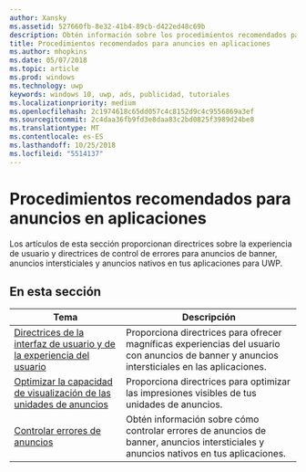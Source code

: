 ```yaml
---
author: Xansky
ms.assetid: 527660fb-8e32-41b4-89cb-d422ed48c69b
description: Obtén información sobre los procedimientos recomendados para anuncios en aplicaciones, incluidas las directrices sobre la experiencia del usuario y el control de errores.
title: Procedimientos recomendados para anuncios en aplicaciones
ms.author: mhopkins
ms.date: 05/07/2018
ms.topic: article
ms.prod: windows
ms.technology: uwp
keywords: windows 10, uwp, ads, publicidad, tutoriales
ms.localizationpriority: medium
ms.openlocfilehash: 2c1974618c65dd057c4c8152d9c4c9556869a3ef
ms.sourcegitcommit: 2c4daa36fb9fd3e8daa83c2bd0825f3989d24be8
ms.translationtype: MT
ms.contentlocale: es-ES
ms.lasthandoff: 10/25/2018
ms.locfileid: "5514137"
---
```

# <a name="best-practices-for-ads-in-apps"></a>Procedimientos recomendados para anuncios en aplicaciones

Los artículos de esta sección proporcionan directrices sobre la experiencia de usuario y directrices de control de errores para anuncios de banner, anuncios intersticiales y anuncios nativos en tus aplicaciones para UWP.

## <a name="in-this-section"></a>En esta sección

|  Tema    | Descripción |               
|----------|-------|
| [Directrices de la interfaz de usuario y de la experiencia del usuario](ui-and-user-experience-guidelines.md) | Proporciona directrices para ofrecer magníficas experiencias del usuario con anuncios de banner y anuncios intersticiales en las aplicaciones. |
| [Optimizar la capacidad de visualización de las unidades de anuncios](optimize-ad-unit-viewability.md) | Proporciona directrices para optimizar las impresiones visibles de tus unidades de anuncios. |
| [Controlar errores de anuncios](error-handling-with-advertising-libraries.md)     |  Obtén información sobre cómo controlar errores de anuncios de banner, anuncios intersticiales y anuncios nativos en tus aplicaciones.          |



 

 
